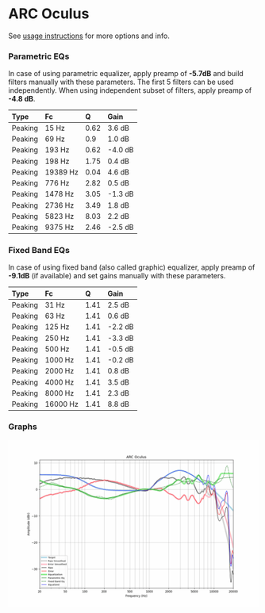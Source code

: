 # ARC Oculus
See [usage instructions](https://github.com/jaakkopasanen/AutoEq#usage) for more options and info.

### Parametric EQs
In case of using parametric equalizer, apply preamp of **-5.7dB** and build filters manually
with these parameters. The first 5 filters can be used independently.
When using independent subset of filters, apply preamp of **-4.8 dB**.

| Type    | Fc       |    Q | Gain    |
|:--------|:---------|:-----|:--------|
| Peaking | 15 Hz    | 0.62 | 3.6 dB  |
| Peaking | 69 Hz    | 0.9  | 1.0 dB  |
| Peaking | 193 Hz   | 0.62 | -4.0 dB |
| Peaking | 198 Hz   | 1.75 | 0.4 dB  |
| Peaking | 19389 Hz | 0.04 | 4.6 dB  |
| Peaking | 776 Hz   | 2.82 | 0.5 dB  |
| Peaking | 1478 Hz  | 3.05 | -1.3 dB |
| Peaking | 2736 Hz  | 3.49 | 1.8 dB  |
| Peaking | 5823 Hz  | 8.03 | 2.2 dB  |
| Peaking | 9375 Hz  | 2.46 | -2.5 dB |

### Fixed Band EQs
In case of using fixed band (also called graphic) equalizer, apply preamp of **-9.1dB**
(if available) and set gains manually with these parameters.

| Type    | Fc       |    Q | Gain    |
|:--------|:---------|:-----|:--------|
| Peaking | 31 Hz    | 1.41 | 2.5 dB  |
| Peaking | 63 Hz    | 1.41 | 0.6 dB  |
| Peaking | 125 Hz   | 1.41 | -2.2 dB |
| Peaking | 250 Hz   | 1.41 | -3.3 dB |
| Peaking | 500 Hz   | 1.41 | -0.5 dB |
| Peaking | 1000 Hz  | 1.41 | -0.2 dB |
| Peaking | 2000 Hz  | 1.41 | 0.8 dB  |
| Peaking | 4000 Hz  | 1.41 | 3.5 dB  |
| Peaking | 8000 Hz  | 1.41 | 2.3 dB  |
| Peaking | 16000 Hz | 1.41 | 8.8 dB  |

### Graphs
![](./ARC%20Oculus.png)